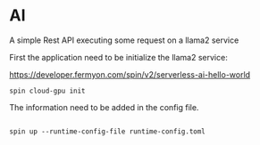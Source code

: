 
# AI

A simple Rest API executing some request on a llama2 service

First the application need to be initialize the llama2 service:

https://developer.fermyon.com/spin/v2/serverless-ai-hello-world

````shell
spin cloud-gpu init
````

The information need to be added in the config file.

````shell

spin up --runtime-config-file runtime-config.toml

````